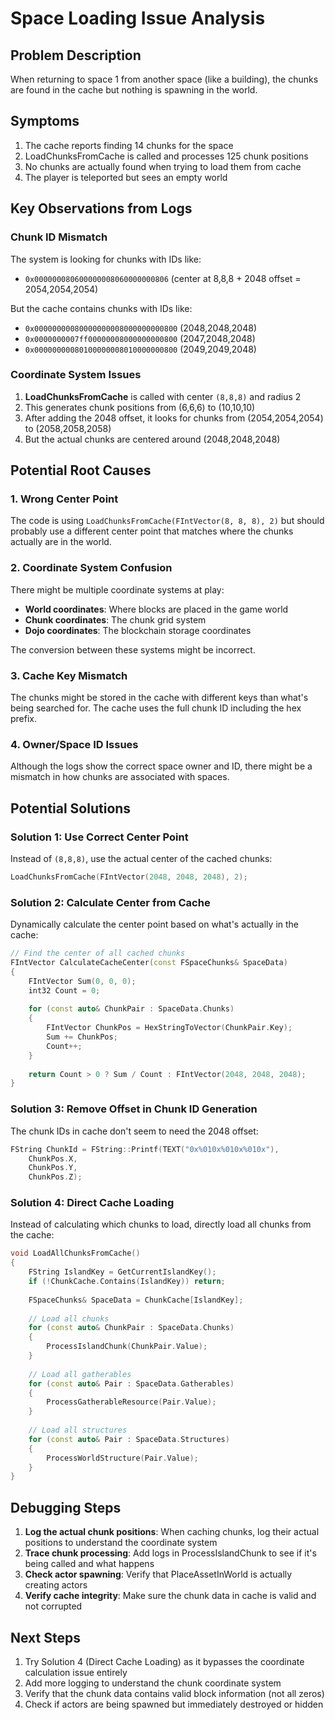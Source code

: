 # Space Loading Issue Analysis

## Problem Description
When returning to space 1 from another space (like a building), the chunks are found in the cache but nothing is spawning in the world.

## Symptoms
1. The cache reports finding 14 chunks for the space
2. LoadChunksFromCache is called and processes 125 chunk positions
3. No chunks are actually found when trying to load them from cache
4. The player is teleported but sees an empty world

## Key Observations from Logs

### Chunk ID Mismatch
The system is looking for chunks with IDs like:
- `0x000000080600000008060000000806` (center at 8,8,8 + 2048 offset = 2054,2054,2054)

But the cache contains chunks with IDs like:
- `0x00000000080000000008000000000800` (2048,2048,2048)
- `0x0000000007ff00000008000000000800` (2047,2048,2048)
- `0x00000000080100000008010000000800` (2049,2049,2048)

### Coordinate System Issues
1. **LoadChunksFromCache** is called with center `(8,8,8)` and radius 2
2. This generates chunk positions from (6,6,6) to (10,10,10)
3. After adding the 2048 offset, it looks for chunks from (2054,2054,2054) to (2058,2058,2058)
4. But the actual chunks are centered around (2048,2048,2048)

## Potential Root Causes

### 1. Wrong Center Point
The code is using `LoadChunksFromCache(FIntVector(8, 8, 8), 2)` but should probably use a different center point that matches where the chunks actually are in the world.

### 2. Coordinate System Confusion
There might be multiple coordinate systems at play:
- **World coordinates**: Where blocks are placed in the game world
- **Chunk coordinates**: The chunk grid system
- **Dojo coordinates**: The blockchain storage coordinates

The conversion between these systems might be incorrect.

### 3. Cache Key Mismatch
The chunks might be stored in the cache with different keys than what's being searched for. The cache uses the full chunk ID including the hex prefix.

### 4. Owner/Space ID Issues
Although the logs show the correct space owner and ID, there might be a mismatch in how chunks are associated with spaces.

## Potential Solutions

### Solution 1: Use Correct Center Point
Instead of `(8,8,8)`, use the actual center of the cached chunks:
```cpp
LoadChunksFromCache(FIntVector(2048, 2048, 2048), 2);
```

### Solution 2: Calculate Center from Cache
Dynamically calculate the center point based on what's actually in the cache:
```cpp
// Find the center of all cached chunks
FIntVector CalculateCacheCenter(const FSpaceChunks& SpaceData)
{
    FIntVector Sum(0, 0, 0);
    int32 Count = 0;
    
    for (const auto& ChunkPair : SpaceData.Chunks)
    {
        FIntVector ChunkPos = HexStringToVector(ChunkPair.Key);
        Sum += ChunkPos;
        Count++;
    }
    
    return Count > 0 ? Sum / Count : FIntVector(2048, 2048, 2048);
}
```

### Solution 3: Remove Offset in Chunk ID Generation
The chunk IDs in cache don't seem to need the 2048 offset:
```cpp
FString ChunkId = FString::Printf(TEXT("0x%010x%010x%010x"),
    ChunkPos.X,
    ChunkPos.Y,
    ChunkPos.Z);
```

### Solution 4: Direct Cache Loading
Instead of calculating which chunks to load, directly load all chunks from the cache:
```cpp
void LoadAllChunksFromCache()
{
    FString IslandKey = GetCurrentIslandKey();
    if (!ChunkCache.Contains(IslandKey)) return;
    
    FSpaceChunks& SpaceData = ChunkCache[IslandKey];
    
    // Load all chunks
    for (const auto& ChunkPair : SpaceData.Chunks)
    {
        ProcessIslandChunk(ChunkPair.Value);
    }
    
    // Load all gatherables
    for (const auto& Pair : SpaceData.Gatherables)
    {
        ProcessGatherableResource(Pair.Value);
    }
    
    // Load all structures
    for (const auto& Pair : SpaceData.Structures)
    {
        ProcessWorldStructure(Pair.Value);
    }
}
```

## Debugging Steps

1. **Log the actual chunk positions**: When caching chunks, log their actual positions to understand the coordinate system
2. **Trace chunk processing**: Add logs in ProcessIslandChunk to see if it's being called and what happens
3. **Check actor spawning**: Verify that PlaceAssetInWorld is actually creating actors
4. **Verify cache integrity**: Make sure the chunk data in cache is valid and not corrupted

## Next Steps

1. Try Solution 4 (Direct Cache Loading) as it bypasses the coordinate calculation issue entirely
2. Add more logging to understand the chunk coordinate system
3. Verify that the chunk data contains valid block information (not all zeros)
4. Check if actors are being spawned but immediately destroyed or hidden